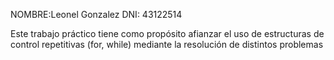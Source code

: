 NOMBRE:Leonel Gonzalez
DNI: 43122514

Este trabajo práctico tiene como propósito afianzar el uso de estructuras de control repetitivas (for, while) mediante la resolución de distintos problemas